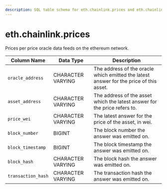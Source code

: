 ```yaml
---
description: SQL table schema for eth.chainlink.prices and eth.chainlink.recent_prices
---
```


# eth.chainlink.prices

Prices per price oracle data feeds on the ethereum network.

| Column Name        | Data Type         | Description                                                                            |
| ------------------ | ----------------- | -------------------------------------------------------------------------------------- |
| `oracle_address`   | CHARACTER VARYING | The address of the oracle which emitted the latest answer for the price of this asset. |
| `asset_address`    | CHARACTER VARYING | The address of the asset which the latest answer for the price refers to.              |
| `price_wei`        | CHARACTER VARYING | The latest answer for the price of the asset, in wei.                                  |
| `block_number`     | BIGINT            | The block number the answer was emitted on.                                            |
| `block_timestamp`  | BIGINT            | The block timestamp the answer was emitted on.                                         |
| `block_hash`       | CHARACTER VARYING | The block hash the answer was emitted on.                                              |
| `transaction_hash` | CHARACTER VARYING | The transaction hash the answer was emitted on.                                        |
